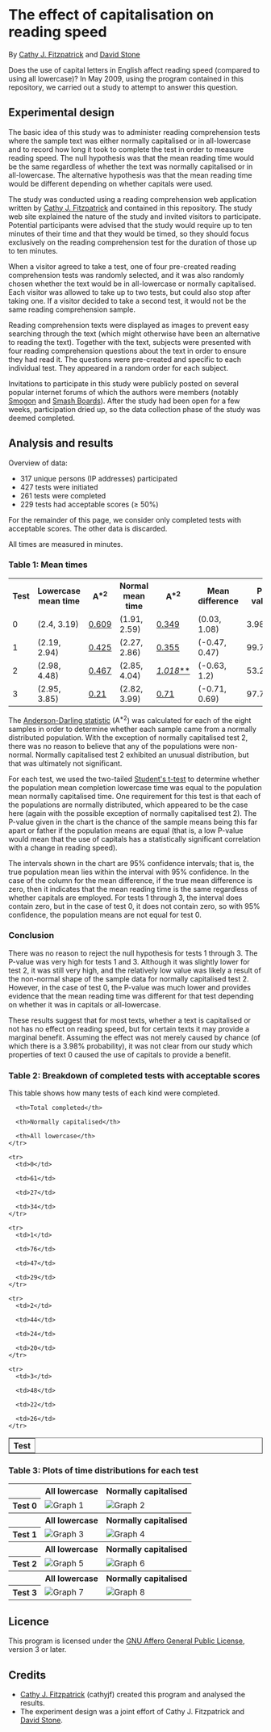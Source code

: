 # The effect of capitalisation on reading speed

By [Cathy J. Fitzpatrick][cathyjf] and [David Stone][doublewise]

Does the use of capital letters in English affect reading speed (compared to
using all lowercase)? In May 2009, using the program contained in this
repository, we carried out a study to attempt to answer this question.

## Experimental design

The basic idea of this study was to administer reading comprehension tests where
the sample text was either normally capitalised or in all-lowercase and to record
how long it took to complete the test in order to measure reading speed. The
null hypothesis was that the mean reading time would be the same regardless of
whether the text was normally capitalised or in all-lowercase. The alternative
hypothesis was that the mean reading time would be different depending on
whether capitals were used.

The study was conducted using a reading comprehension web application written by
[Cathy J. Fitzpatrick][cathyjf] and contained in this repository. The study web
site explained the nature of the study and invited visitors to participate.
Potential participants were advised that the study would require up to ten
minutes of their time and that they would be timed, so they should focus exclusively
on the reading comprehension test for the duration of those up to ten minutes.

When a visitor agreed to take a test, one of four pre-created reading comprehension
tests was randomly selected, and it was also randomly chosen whether the text would
be in all-lowercase or normally capitalised. Each visitor was allowed to take up to
two tests, but could also stop after taking one. If a visitor decided to take a second
test, it would not be the same reading comprehension sample.

Reading comprehension texts were displayed as images to prevent easy searching through
the text (which might otherwise have been an alternative to reading the text). Together
with the text, subjects were presented with four reading comprehension questions about
the text in order to ensure they had read it. The questions were pre-created and specific
to each individual test. They appeared in a random order for each subject.

Invitations to participate in this study were publicly posted on several popular
internet forums of which the authors were members (notably [Smogon][] and [Smash Boards][]).
After the study had been open for a few weeks, participation dried up, so the
data collection phase of the study was deemed completed.

## Analysis and results

Overview of data:

+ 317 unique persons (IP addresses) participated
+ 427 tests were initiated
+ 261 tests were completed
+ 229 tests had acceptable scores (≥ 50%)

For the remainder of this page, we consider only completed tests with acceptable scores.
The other data is discarded.

All times are measured in minutes.

### Table 1: Mean times

<table>
<tr>
  <th>Test</th>

  <th>Lowercase mean time</th>

  <th>A<sup>*2</sup></th>

  <th>Normal mean time</th>

  <th>A<sup>*2</sup></th>

  <th>Mean difference</th>

  <th>P-value</th>
</tr>

<tr>
  <td>0</td>

  <td>(2.4, 3.19)</td>

  <td><a href='#g1'>0.609</a></td>

  <td>(1.91, 2.59)</td>

  <td><a href='#g2'>0.349</a></td>

  <td>(0.03, 1.08)</td>

  <td>3.98%</td>
</tr>

<tr>
  <td>1</td>

  <td>(2.19, 2.94)</td>

  <td><a href='#g3'>0.425</a></td>

  <td>(2.27, 2.86)</td>

  <td><a href='#g4'>0.355</a></td>

  <td>(-0.47, 0.47)</td>

  <td>99.78%</td>
</tr>

<tr>
  <td>2</td>

  <td>(2.98, 4.48)</td>

  <td><a href='#g5'>0.467</a></td>

  <td>(2.85, 4.04)</td>

  <td><a href='#g6' title="There is strong evidence that this data did not come from a normal distribution."><i>1.018</i>**</a></td>

  <td>(-0.63, 1.2)</td>

  <td>53.2%</td>
</tr>

<tr>
  <td>3</td>

  <td>(2.95, 3.85)</td>

  <td><a href='#g7'>0.21</a></td>

  <td>(2.82, 3.99)</td>

  <td><a href='#g8'>0.71</a></td>

  <td>(-0.71, 0.69)</td>

  <td>97.72%</td>
</tr>
</table>

The [Anderson-Darling statistic][A-star] (A<sup>*2</sup>) was calculated for each of the eight
samples in order to determine whether each sample came from a normally distributed
population. With the exception of normally capitalised test 2, there was no reason
to believe that any of the populations were non-normal. Normally capitalised test 2
exhibited an unusual distribution, but that was ultimately not significant.

For each test, we used the two-tailed [Student's t-test][t-test] to determine whether the
population mean completion lowercase time was equal to the population mean normally
capitalised time. One requirement for this test is that each of the populations
are normally distributed, which appeared to be the case here (again with the possible
exception of normally capitalised test 2). The P-value given in the chart is the
chance of the sample means being this far apart or father if the population means
are equal (that is, a low P-value would mean that the use of capitals has a statistically
significant correlation with a change in reading speed).

The intervals shown in the chart are 95% confidence intervals; that is, the true
population mean lies within the interval with 95% confidence. In the case of the
column for the mean difference, if the true mean difference is zero, then it indicates
that the mean reading time is the same regardless of whether capitals are employed.
For tests 1 through 3, the interval does contain zero, but in the case of test 0,
it does not contain zero, so with 95% confidence, the population means are not equal
for test 0.

### Conclusion

There was no reason to reject the null hypothesis for tests 1 through 3. The P-value
was very high for tests 1 and 3. Although it was slightly lower for test 2, it was still
very high, and the relatively low value was likely a result of the non-normal shape of
the sample data for normally capitalised test 2. However, in the case of test 0, the
P-value was much lower and provides evidence that the mean reading time was different
for that test depending on whether it was in capitals or all-lowercase.

These results suggest that for most texts, whether a text is capitalised or not has no
effect on reading speed, but for certain texts it may provide a marginal benefit.
Assuming the effect was not merely caused by chance (of which there is a 3.98% probability),
it was not clear from our study which properties of text 0 caused the use of capitals to
provide a benefit.

### Table 2: Breakdown of completed tests with acceptable scores

This table shows how many tests of each kind were completed.

<table border="1">
  <tbody>
    <tr>
      <th>Test</th>

      <th>Total completed</th>

      <th>Normally capitalised</th>

      <th>All lowercase</th>
    </tr>

    <tr>
      <td>0</td>

      <td>61</td>

      <td>27</td>

      <td>34</td>
    </tr>

    <tr>
      <td>1</td>

      <td>76</td>

      <td>47</td>

      <td>29</td>
    </tr>

    <tr>
      <td>2</td>

      <td>44</td>

      <td>24</td>

      <td>20</td>
    </tr>

    <tr>
      <td>3</td>

      <td>48</td>

      <td>22</td>

      <td>26</td>
    </tr>
  </tbody>
</table>

### Table 3: Plots of time distributions for each test

<table>
<tr>
  <th></th>
  <th scope="col">All lowercase</th>
  <th scope="col">Normally capitalised</th>
</tr>
<tr>
  <th scope="row">Test 0</th>
  <td>
    <a name="g1"></a>
    <img src="https://raw.github.com/cathyjf/CapitalisationExperiment/master/raw/graph1.png" alt="Graph 1" title="Times for all lowercase version of test 0" />
  </td>
  <td>
    <a name="g2"></a>
    <img src="https://raw.github.com/cathyjf/CapitalisationExperiment/master/raw/graph2.png" alt="Graph 2" title="Times for normally capitalised version of test 0" />
  </td>
</tr>
<tr>
  <th></th>
  <th scope="col">All lowercase</th>
  <th scope="col">Normally capitalised</th>
</tr>
<tr>
  <th scope="row">Test 1</th>
  <td>
    <a name="g3"></a>
    <img src="https://raw.github.com/cathyjf/CapitalisationExperiment/master/raw/graph3.png" alt="Graph 3" title="Times for all lowercase version of test 1" />
  </td>
  <td>
    <a name="g4"></a>
    <img src="https://raw.github.com/cathyjf/CapitalisationExperiment/master/raw/graph4.png" alt="Graph 4" title="Times for normally capitalised version of test 1" />
  </td>
</tr>
<tr>
  <th></th>
  <th scope="col">All lowercase</th>
  <th scope="col">Normally capitalised</th>
</tr>
<tr>
  <th scope="row">Test 2</th>
  <td>
    <a name="g5"></a>
    <img src="https://raw.github.com/cathyjf/CapitalisationExperiment/master/raw/graph5.png" alt="Graph 5" title="Times for all lowercase version of test 2" />
  </td>
  <td>
    <a name="g6"></a>
    <img src="https://raw.github.com/cathyjf/CapitalisationExperiment/master/raw/graph6.png" alt="Graph 6" title="Times for normally capitalised version of test 2" />
  </td>
</tr>
<tr>
  <th></th>
  <th scope="col">All lowercase</th>
  <th scope="col">Normally capitalised</th>
</tr>
<tr>
  <th scope="row">Test 3</th>
  <td>
    <a name="g7"></a>
    <img src="https://raw.github.com/cathyjf/CapitalisationExperiment/master/raw/graph7.png" alt="Graph 7" title="Times for all lowercase version of test 3" />
  </td>
  <td>
    <a name="g8"></a>
    <img src="https://raw.github.com/cathyjf/CapitalisationExperiment/master/raw/graph8.png" alt="Graph 8" title="Times for normally capitalised version of test 3" />
  </td>
</tr>
</table>

## Licence

This program is licensed under the [GNU Affero General Public License][agpl3],
version 3 or later.

## Credits

+ [Cathy J. Fitzpatrick][cathyjf] (cathyjf) created this program and
  analysed the results.
+ The experiment design was a joint effort of Cathy J. Fitzpatrick and
  [David Stone][doublewise].

[agpl3]: http://www.fsf.org/licensing/licenses/agpl-3.0.html
[cathyjf]: https://cathyjf.com
[doublewise]: http://doublewise.net
[Smogon]: http://smogon.com
[Smash Boards]: http://www.smashboards.com
[A-star]: https://en.wikipedia.org/wiki/Anderson-Darling_statistic
[t-test]: https://en.wikipedia.org/wiki/Student%27s_t-test
